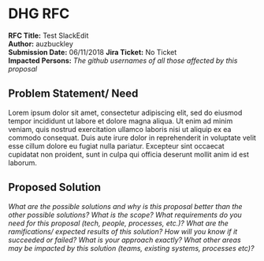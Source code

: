 ﻿
# DHG RFC

**RFC Title:**  Test SlackEdit  
**Author:**  auzbuckley  
**Submission Date:**  06/11/2018 
**Jira Ticket:**  No Ticket  
**Impacted Persons:**  _The github usernames of all those affected by this proposal_

## Problem Statement/ Need

Lorem ipsum dolor sit amet, consectetur adipiscing elit, sed do eiusmod tempor incididunt ut labore et dolore magna aliqua. Ut enim ad minim veniam, quis nostrud exercitation ullamco laboris nisi ut aliquip ex ea commodo consequat. Duis aute irure dolor in reprehenderit in voluptate velit esse cillum dolore eu fugiat nulla pariatur. Excepteur sint occaecat cupidatat non proident, sunt in culpa qui officia deserunt mollit anim id est laborum.

## Proposed Solution

_What are the possible solutions and why is this proposal better than the other possible solutions? What is the scope? What requirements do you need for this proposal (tech, people, processes, etc.)? What are the ramifications/ expected results of this solution? How will you know if it succeeded or failed? What is your approach exactly? What other areas may be impacted by this solution (teams, existing systems, processes etc)?_


